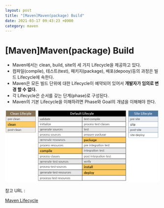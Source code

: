 ```yaml
---
layout: post
title: "[Maven]Maven(package) Build"
date: 2021-03-17 09:43:23 +0900
category: maven
---
```


# [Maven]Maven(package) Build

- Maven에서는 clean, build, site의 세 가지 Lifecycle을 제공하고 있다.
- 컴파일(compile), 테스트(test), 패키지(package), 배포(depooy)등의 과정은 빌드 Lifecycle에 속한다.
- Maven은 모든 빌드 단위에 대한 Lifecycle이 예약되어 있어서 **개발자가 임의로 변경 할 수 없다.**
- 각 Lifecycle은 순서를 갖는 단계(phase)로 구성된다.
- Maven의 기본 Lifecycle을 이해하려면 Phase와 Goal의 개념을 이해해야 한다.

![%5BMaven%5DMaven(package)%20Build%20c7abb0541eb44769ad586664472214a6/Untitled.png](%5BMaven%5DMaven(package)%20Build%20c7abb0541eb44769ad586664472214a6/Untitled.png)

참고 URL : 

[Maven Lifecycle](http://wiki.gurubee.net/display/SWDEV/Maven+Lifecycle)